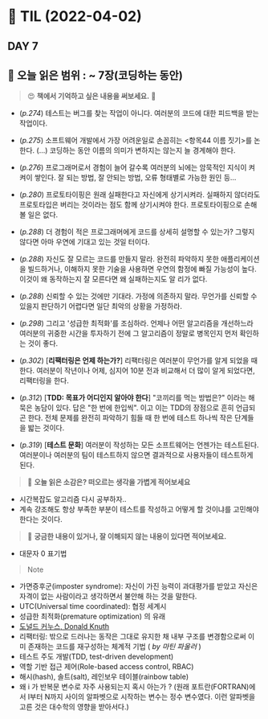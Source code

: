 # :pencil: TIL (2022-04-02)
## DAY 7
:book: 오늘 읽은 범위 : ~ 7장(코딩하는 동안)
---
> :heart_eyes: **책에서 기억하고 싶은 내용을 써보세요.** :clap:
- (_p.274_) 테스트는 버그를 찾는 작업이 아니다. 여러분의 코드에 대한 피드백을 받는 작업이다.  


- (_p.275_) 소프트웨어 개발에서 가장 어려운일로 손꼽히는 <항목44 이름 짓기>를 논한다. (...) 코딩하는 동안 이름의 의미가 변하지는 않는지 늘 경계해야 한다.  


- (_p.276_) 프로그래머로서 경험이 늘어 갈수록 여러분의 뇌에는 암묵적인 지식이 켜켜이 쌓인다. 잘 되는 방법, 잘 안되는 방법, 오류 형태별로 가능한 원인 등...  


- (_p.280_) 프로토타이핑은 원래 실패한다고 자신에게 상기시켜라. 실패하지 않더라도 프로토타입은 버리는 것이라는 점도 함께 상기시켜야 한다. 프로토타이핑으로 손해 볼 일은 없다.  


- (_p.288_) 더 경험이 적은 프로그래머에게 코드를 상세히 설명할 수 있는가? 그렇지 않다면 아마 우연에 기대고 있는 것일 터이다.  


- (_p.288_) 자신도 잘 모르는 코드를 만들지 말라. 완전히 파악하지 못한 애플리케이션을 빌드하거나, 이해하지 못한 기술을 사용하면 우연의 함정에 빠질 가능성이 높다.
이것이 왜 동작하는지 잘 모른다면 왜 실패하는지도 알 리가 없다.  


- (_p.288_) 신뢰할 수 있는 것에만 기대라. 가정에 의존하지 말라. 무언가를 신뢰할 수 있을지 판단하기 어렵다면 일단 최악의 상황을 가정하라.  


- (_p.298_) 그리고 '성급한 최적화'를 조심하라. 언제나 어떤 알고리즘을 개선하느라 여러분의 귀중한 시간을 투자하기 전에 그 알고리즘이 정말로 병목인지 먼저 확인하는 것이 좋다.  


- (_p.302_) [__리팩터링은 언제 하는가?__] 리팩터링은 여러분이 무언가를 알게 되었을 때 한다. 여러분이 작년이나 어제, 심지어 10분 전과 비교해서 더 많이 알게 되었다면, 리팩터링을 한다.  


- (_p.312_) [__TDD: 목표가 어디인지 알아야 한다__] "코끼리를 먹는 방법은?" 이라는 해묵은 농담이 있다. 답은 "한 번에 한입씩". 이고 이는 TDD의 장점으로 흔히 언급되곤 한다.
전체 문제를 완전히 파악하기 힘들 때 한 번에 테스트 하나씩 작은 단계들을 밟는 것이다.  


- (_p.319_) [__테스트 문화__] 여러분이 작성하는 모든 소프트웨어는 언젠가는 테스트된다. 여러분이나 여러분의 팀이 테스트하지 않으면 결과적으로 사용자들이 테스트하게 된다.  



> :thinking: **오늘 읽은 소감은? 떠오르는 생각을 가볍게 적어보세요**
- 시간복잡도 알고리즘 다시 공부하자..  
- 계속 강조해도 항상 부족한 부분이 테스트를 작성하고 어떻게 할 것이냐를 고민해야 한다는 것이다.  

> :mag_right: **궁금한 내용이 있거나, 잘 이해되지 않는 내용이 있다면 적어보세요.**
- 대문자 0 표기법

> Note
- 가면증후군(imposter syndrome): 자신이 가진 능력이 과대평가를 받았고 자신은 자격이 없는 사람이라고 생각하면서 불안해 하는 것을 말한다.  
- UTC(Universal time coordinated): 협정 세계시  
- 성급한 최적화(premature optimization) 의 유래  
- [도널드 커누스, Donald Knuth](https://ko.wikipedia.org/wiki/%EB%8F%84%EB%84%90%EB%93%9C_%EC%BB%A4%EB%88%84%EC%8A%A4)  
- 리팩터링: 밖으로 드러나는 동작은 그대로 유지한 채 내부 구조를 변경함으로써 이미 존재하는 코드를 재구성하는 체계적 기법 ( _by 마틴 파울러_ )  
- 테스트 주도 개발(TDD, test-driven development)  
- 역할 기반 접근 제어(Role-based access control, RBAC)  
- 해시(hash), 솔트(salt), 레인보우 테이블(rainbow table)  
- 왜 i 가 반복문 변수로 자주 사용되는지 혹시 아는가 ?
  (원래 포트란(FORTRAN)에서 I부터 N까지 사이의 알파벳으로 시작하는 변수는 정수 변수였다. 이런 알파벳을 고른 것은 대수학의 영향을 받아서다.)  
